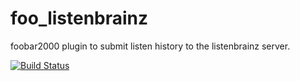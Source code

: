 # foo_listenbrainz

foobar2000 plugin to submit listen history to the listenbrainz server.

[![Build Status](https://dev.azure.com/vmedvid/foo_listenbrainz/_apis/build/status/medvid.foo_listenbrainz?branchName=master)](https://dev.azure.com/vmedvid/foo_listenbrainz/_build/latest?definitionId=1&branchName=master)
